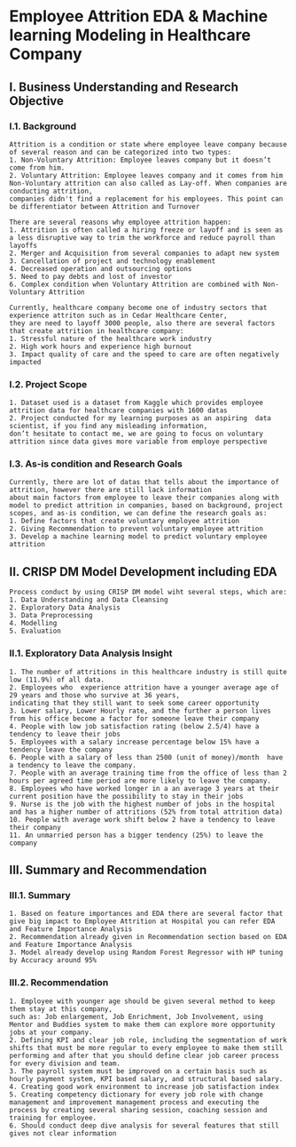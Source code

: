 # Employee Attrition EDA & Machine learning Modeling in Healthcare Company 

  ## I. Business Understanding and Research Objective 
  ### I.1. Background
  
    Attrition is a condition or state where employee leave company because of several reason and can be categorized into two types: 
    1. Non-Voluntary Attrition: Employee leaves company but it doesn’t come from him.
    2. Voluntary Attrition: Employee leaves company and it comes from him
    Non-Voluntary attrition can also called as Lay-off. When companies are conducting attrition, 
    companies didn't find a replacement for his employees. This point can be differentiator between Attrition and Turnover
    
    There are several reasons why employee attrition happen: 
    1. Attrition is often called a hiring freeze or layoff and is seen as a less disruptive way to trim the workforce and reduce payroll than layoffs
    2. Merger and Acquisition from several companies to adapt new system
    3. Cancellation of project and technology enablement
    4. Decreased operation and outsourcing options
    5. Need to pay debts and lost of investor
    6. Complex condition when Voluntary Attrition are combined with Non-Voluntary Attrition
    
    Currently, healthcare company become one of industry sectors that experience attriton such as in Cedar Healthcare Center, 
    they are need to layoff 3000 people, also there are several factors that create attrition in healthcare company:
    1. Stressful nature of the healthcare work industry
    2. High work hours and experience high burnout
    3. Impact quality of care and the speed to care are often negatively impacted
    
  ### I.2. Project Scope
  
    1. Dataset used is a dataset from Kaggle which provides employee attrition data for healthcare companies with 1600 datas
    2. Project conducted for my learning purposes as an aspiring  data scientist, if you find any misleading information, 
    don’t hesitate to contact me, we are going to focus on voluntary attrition since data gives more variable from employe perspective

  ### I.3. As-is condition and Research Goals 
  
    Currently, there are lot of datas that tells about the importance of attrition, however there are still lack information 
    about main factors from employee to leave their companies along with model to predict attrition in companies, based on background, project scopes, and as-is condition, we can define the research goals as: 
    1. Define factors that create voluntary employee attrition
    2. Giving Recommendation to prevent voluntary employee attrition
    3. Develop a machine learning model to predict voluntary employee attrition
  
## II. CRISP DM Model Development including EDA
    Process conduct by using CRISP DM model wiht several steps, which are:
    1. Data Understanding and Data Cleansing
    2. Exploratory Data Analysis
    3. Data Preprocessing
    4. Modelling
    5. Evaluation
    
 ### II.1. Exploratory Data Analysis Insight
    1. The number of attritions in this healthcare industry is still quite low (11.9%) of all data.
    2. Employees who  experience attrition have a younger average age of 29 years and those who survive at 36 years,
    indicating that they still want to seek some career opportunity
    3. Lower salary, Lower Hourly rate, and the further a person lives from his office become a factor for someone leave their company
    4. People with low job satisfaction rating (below 2.5/4) have a tendency to leave their jobs
    5. Employees with a salary increase percentage below 15% have a tendency leave the company
    6. People with a salary of less than 2500 (unit of money)/month  have a tendency to leave the company.
    7. People with an average training time from the office of less than 2 hours per agreed time period are more likely to leave the company.
    8. Employees who have worked longer in a an average 3 years at their current position have the possibility to stay in their jobs
    9. Nurse is the job with the highest number of jobs in the hospital and has a higher number of attritions (52% from total attrition data)
    10. People with average work shift below 2 have a tendency to leave their company
    11. An unmarried person has a bigger tendency (25%) to leave the company

## III. Summary and Recommendation

  ### III.1. Summary
  
    1. Based on feature importances and EDA there are several factor that give big impact to Employee Attrition at Hospital you can refer EDA and Feature Importance Analysis
    2. Recommendation already given in Recommendation section based on EDA and Feature Importance Analysis
    3. Model already develop using Random Forest Regressor with HP tuning by Accuracy around 95%
    
  ### III.2. Recommendation
  
    1. Employee with younger age should be given several method to keep them stay at this company, 
    such as: Job enlargement, Job Enrichment, Job Involvement, using Mentor and Buddies system to make them can explore more opportunity jobs at your company.
    2. Defining KPI and clear job role, including the segmentation of work shifts that must be more regular to every employee to make them still performing and after that you should define clear job career process for every division and team.
    3. The payroll system must be improved on a certain basis such as hourly payment system, KPI based salary, and structural based salary. 
    4. Creating good work environment to increase job satisfaction index
    5. Creating competency dictionary for every job role with change management and improvement management process and executing the process by creating several sharing session, coaching session and training for employee.
    6. Should conduct deep dive analysis for several features that still gives not clear information



